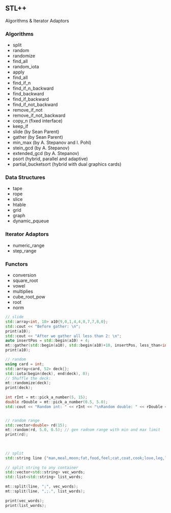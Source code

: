 ## STL++ 
 Algorithms &amp; Iterator Adaptors

### Algorithms

* split
* random
* randomize
* find_all
* random_iota
* apply
* find_all
* find_if_n
* find_if_n_backward
* find_backward
* find_if_backward
* find_if_not_backward
* remove_if_not 
* remove_if_not_backward
* copy_n (fixed interface)
* keep_if
* slide (by Sean Parent)
* gather (by Sean Parent)
* min_max (by A. Stepanov and I. Pohl)
* stein_gcd (by A. Stepanov)
* extended_gcd (by A. Stepanov)
* psort (hybrid, parallel and adaptive)
* partial_bucketsort (hybrid with dual graphics cards)

### Data Structures
* tape
* rope
* slice
* htable
* grid
* graph
* dynamic_pqueue

### Iterator Adaptors
* numeric_range
* step_range

### Functors
* conversion
* square_root
* vowel
* multiplies
* cube_root_pow
* root
* norm


``` cpp
// slide
std::array<int, 10> a10{9,0,1,4,4,0,7,7,8,0};
std::cout << "Before gather: \n";
print(a10);
std::cout << "After we gather all less than 2: \n";
auto insertPos = std::begin(a10) + 4;
mt::gather(std::begin(a10), std::begin(a10)+10, insertPos, less_than<int>{2});
print(a10);

// random
using card = int;
std::array<card, 52> deck{};
std::iota(begin(deck), end(deck), 0);
// Shuffle the deck:
mt::randomize(deck);
print(deck);
	
int rInt = mt::pick_a_number(5, 15);
double rDouble = mt::pick_a_number(0.5, 5.0);
std::cout << "Random int: " << rInt << "\nRandom double: " << rDouble << '\n';


// random range
std::vector<double> rd(15);
mt::random(rd, 5.0, 0.5); // gen radnom range with min and max limit
print(rd);

	
	
// split
std::string line {"man,meal,moon;fat,food,feel;cat,coat,cook;love,leg,lunch"};
	
// split string to any container
std::vector<std::string> vec_words;
std::list<std::string> list_words;
	
mt::split(line, ";", vec_words);
mt::split(line, ",;.", list_words);
	
print(vec_words);
print(list_words);

``` 

